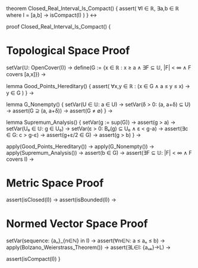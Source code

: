 theorem Closed_Real_Interval_Is_Compact() {
  assert(
    ∀I ∈ ℝ, ∃a,b ∈ ℝ where I = [a,b] →
    isCompact(I)
  )
} ↔

proof Closed_Real_Interval_Is_Compact() {
  # Topological Space Proof
  setVar(𝕌: OpenCover(I)) →
  define(G := {x ∈ ℝ : x ≥ a ∧ ∃F ⊆ 𝕌, |F| < ∞ ∧ F covers [a,x]}) →
  
  lemma Good_Points_Hereditary() {
    assert(
      ∀x,y ∈ ℝ : (x ∈ G ∧ a ≤ y ≤ x) → y ∈ G
    )
  } →

  lemma G_Nonempty() {
    setVar(U ∈ 𝕌: a ∈ U) →
    setVar(δ > 0: (a, a+δ) ⊆ U) →
    assert(G ⊇ (a, a+δ)) →
    assert(G ≠ ∅)
  } →

  lemma Supremum_Analysis() {
    setVar(g := sup(G)) →
    assert(g > a) →
    setVar(U₀ ∈ 𝕌: g ∈ U₀) →
    setVar(ε > 0: Bₑ(g) ⊆ U₀ ∧ ε < g-a) →
    assert(∃c ∈ G: c > g-ε) →
    assert(g+ε/2 ∈ G) →
    assert(g > b)
  } →

  apply(Good_Points_Hereditary()) →
  apply(G_Nonempty()) →
  apply(Supremum_Analysis()) →
  assert(b ∈ G) →
  assert(∃F ⊆ 𝕌: |F| < ∞ ∧ F covers I) →

  # Metric Space Proof
  assert(isClosed(I)) →
  assert(isBounded(I)) →
  
  # Normed Vector Space Proof
  setVar(sequence: {aₙ}_{n∈ℕ} in I) →
  assert(∀n∈ℕ: a ≤ aₙ ≤ b) →
  apply(Bolzano_Weierstrass_Theorem()) →
  assert(∃L∈I: {aₙₖ}→L) →
  
  assert(isCompact(I))
}